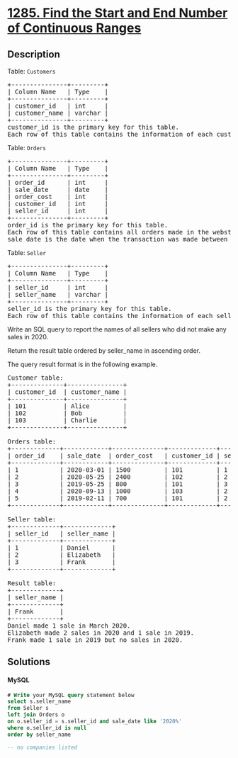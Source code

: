 # [1285. Find the Start and End Number of Continuous Ranges](https://leetcode.com/problems/find-the-start-and-end-number-of-continuous-ranges/description)

## Description

<!-- description:start -->

<p>Table: <code>Customers</code></p>
 <pre>
+---------------+---------+
| Column Name   | Type    |
+---------------+---------+
| customer_id   | int     |
| customer_name | varchar |
+---------------+---------+
customer_id is the primary key for this table.
Each row of this table contains the information of each customer in the WebStore.
</pre>
 
<p>Table: <code>Orders</code></p>
<pre>
+---------------+---------+
| Column Name   | Type    |
+---------------+---------+
| order_id      | int     |
| sale_date     | date    |
| order_cost    | int     |
| customer_id   | int     |
| seller_id     | int     |
+---------------+---------+
order_id is the primary key for this table.
Each row of this table contains all orders made in the webstore.
sale_date is the date when the transaction was made between the customer (customer_id) and the seller (seller_id).
</pre>

<p>Table: <code>Seller</code></p>
<pre>
+---------------+---------+
| Column Name   | Type    |
+---------------+---------+
| seller_id     | int     |
| seller_name   | varchar |
+---------------+---------+
seller_id is the primary key for this table.
Each row of this table contains the information of each seller.
</pre>
 

Write an  SQL query to report the names of all sellers who did not make any sales in 2020.

Return the result table ordered by seller_name in ascending order.

The query result format is in the following example.

<pre>
Customer table:
+--------------+---------------+
| customer_id  | customer_name |
+--------------+---------------+
| 101          | Alice         |
| 102          | Bob           |
| 103          | Charlie       |
+--------------+---------------+

Orders table:
+-------------+------------+--------------+-------------+-------------+
| order_id    | sale_date  | order_cost   | customer_id | seller_id   |
+-------------+------------+--------------+-------------+-------------+
| 1           | 2020-03-01 | 1500         | 101         | 1           |
| 2           | 2020-05-25 | 2400         | 102         | 2           |
| 3           | 2019-05-25 | 800          | 101         | 3           |
| 4           | 2020-09-13 | 1000         | 103         | 2           |
| 5           | 2019-02-11 | 700          | 101         | 2           |
+-------------+------------+--------------+-------------+-------------+

Seller table:
+-------------+-------------+
| seller_id   | seller_name |
+-------------+-------------+
| 1           | Daniel      |
| 2           | Elizabeth   |
| 3           | Frank       |
+-------------+-------------+

Result table:
+-------------+
| seller_name |
+-------------+
| Frank       |
+-------------+
Daniel made 1 sale in March 2020.
Elizabeth made 2 sales in 2020 and 1 sale in 2019.
Frank made 1 sale in 2019 but no sales in 2020.
</pre>

<!-- description:end -->

## Solutions

<!-- solution:start -->

<!-- tabs:start -->

#### MySQL

```sql
# Write your MySQL query statement below
select s.seller_name
from Seller s
left join Orders o
on o.seller_id = s.seller_id and sale_date like '2020%' 
where o.seller_id is null
order by seller_name

-- no companies listed
```

<!-- tabs:end -->

<!-- solution:end -->

